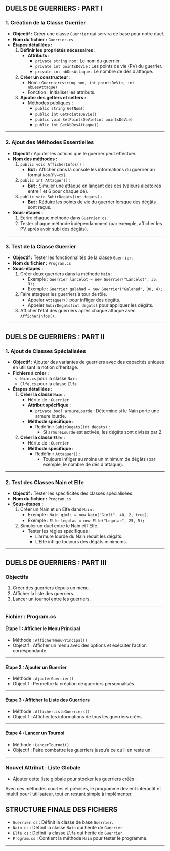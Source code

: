 
## **DUELS DE GUERRIERS : PART I**

### **1. Création de la Classe Guerrier**
- **Objectif :** Créer une classe `Guerrier` qui servira de base pour notre duel.
- **Nom du fichier :** `Guerrier.cs`
- **Étapes détaillées :**
  1. **Définir les propriétés nécessaires :**
     - **Attributs :**
       - `private string nom` : Le nom du guerrier.
       - `private int pointsDeVie` : Les points de vie (PV) du guerrier.
       - `private int nbDesAttaque` : Le nombre de dés d’attaque.
  2. **Créer un constructeur :**
     - Nom : `Guerrier(string nom, int pointsDeVie, int nbDesAttaque)`
     - Fonction : Initialiser les attributs.
  3. **Ajouter des getters et setters :**
     - Méthodes publiques :
       - `public string GetNom()`
       - `public int GetPointsDeVie()`
       - `public void SetPointsDeVie(int pointsDeVie)`
       - `public int GetNbDesAttaque()`

---

### **2. Ajout des Méthodes Essentielles**
- **Objectif :** Ajouter les actions que le guerrier peut effectuer.
- **Nom des méthodes :**
  1. `public void AfficherInfos()` :
     - **But :** Afficher dans la console les informations du guerrier au format `Nom{PV=xx}`.
  2. `public int Attaquer()` :
     - **But :** Simuler une attaque en lançant des dés (valeurs aléatoires entre 1 et 6 pour chaque dé).
  3. `public void SubirDegats(int degats)` :
     - **But :** Réduire les points de vie du guerrier lorsque des dégâts sont reçus.
- **Sous-étapes :**
  1. Écrire chaque méthode dans `Guerrier.cs`.
  2. Tester chaque méthode indépendamment (par exemple, afficher les PV après avoir subi des dégâts).

---

### **3. Test de la Classe Guerrier**
- **Objectif :** Tester les fonctionnalités de la classe `Guerrier`.
- **Nom du fichier :** `Program.cs`
- **Sous-étapes :**
  1. Créer deux guerriers dans la méthode `Main` :
     - Exemple : `Guerrier lancelot = new Guerrier("Lancelot", 35, 3);`
     - Exemple : `Guerrier galahad = new Guerrier("Galahad", 30, 4);`
  2. Faire attaquer les guerriers à tour de rôle.
     - Appeler `Attaquer()` pour infliger des dégâts.
     - Appeler `SubirDegats(int degats)` pour appliquer les dégâts.
  3. Afficher l’état des guerriers après chaque attaque avec `AfficherInfos()`.

---

## **DUELS DE GUERRIERS : PART II**

### **1. Ajout de Classes Spécialisées**
- **Objectif :** Ajouter des variantes de guerriers avec des capacités uniques en utilisant la notion d'heritage.
- **Fichiers à créer :** 
  - `Nain.cs` pour la classe `Nain`
  - `Elfe.cs` pour la classe `Elfe`
- **Étapes détaillées :**
  1. **Créer la classe `Nain` :**
     - Hérite de : `Guerrier`
     - **Attribut spécifique :**
       - `private bool armureLourde` : Détermine si le Nain porte une armure lourde.
     - **Méthode spécifique :**
       - Redéfinir `SubirDegats(int degats)` :
         - Si `armureLourde` est activée, les dégâts sont divisés par 2.
  2. **Créer la classe `Elfe` :**
     - Hérite de : `Guerrier`
     - **Méthode spécifique :**
       - Redéfinir `Attaquer()` :
         - Toujours infliger au moins un minimum de dégâts (par exemple, le nombre de dés d'attaque).

---

### **2. Test des Classes Nain et Elfe**
- **Objectif :** Tester les spécificités des classes spécialisées.
- **Nom du fichier :** `Program.cs`
- **Sous-étapes :**
  1. Créer un Nain et un Elfe dans `Main` :
     - Exemple : `Nain gimli = new Nain("Gimli", 40, 2, true);`
     - Exemple : `Elfe legolas = new Elfe("Legolas", 25, 5);`
  2. Simuler un duel entre le Nain et l’Elfe.
     - Tester les règles spécifiques :
       - L’armure lourde du Nain réduit les dégâts.
       - L’Elfe inflige toujours des dégâts minimums.

---


## **DUELS DE GUERRIERS : PART III**

### **Objectifs**
1. Créer des guerriers depuis un menu.
2. Afficher la liste des guerriers.
3. Lancer un tournoi entre les guerriers.

---

### **Fichier : Program.cs**

#### **Étape 1 : Afficher le Menu Principal**
- Méthode : `AfficherMenuPrincipal()`
- Objectif : Afficher un menu avec des options et exécuter l’action correspondante.

---

#### **Étape 2 : Ajouter un Guerrier**
- Méthode : `AjouterGuerrier()`
- Objectif : Permettre la création de guerriers personnalisés.

---

#### **Étape 3 : Afficher la Liste des Guerriers**
- Méthode : `AfficherListeGuerriers()`
- Objectif : Afficher les informations de tous les guerriers créés.

---

#### **Étape 4 : Lancer un Tournoi**
- Méthode : `LancerTournoi()`
- Objectif : Faire combattre les guerriers jusqu’à ce qu’il en reste un.

---

### **Nouvel Attribut : Liste Globale**
- Ajouter cette liste globale pour stocker les guerriers créés :


Avec ces méthodes courtes et précises, le programme devient interactif et intuitif pour l’utilisateur, tout en restant simple à implémenter.

## **STRUCTURE FINALE DES FICHIERS**
- `Guerrier.cs` : Définit la classe de base `Guerrier`.
- `Nain.cs` : Définit la classe `Nain` qui hérite de `Guerrier`.
- `Elfe.cs` : Définit la classe `Elfe` qui hérite de `Guerrier`.
- `Program.cs` : Contient la méthode `Main` pour tester le programme.

---
